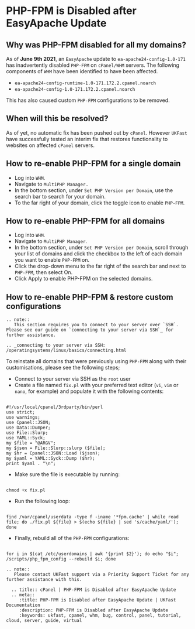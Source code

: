 # PHP-FPM is Disabled after EasyApache Update

## Why was PHP-FPM disabled for all my domains?

As of **June 9th 2021**, an `EasyApache` update to `ea-apache24-config-1.0-171` has inadvertently disabled `PHP-FPM` on `cPanel/WHM` servers. The following components of `WHM` have been identified to have been affected.

* `ea-apache24-config-runtime-1.0-171.172.2.cpanel.noarch`
* `ea-apache24-config-1.0-171.172.2.cpanel.noarch`

This has also caused custom `PHP-FPM` configurations to be removed.

## When will this be resolved?

As of yet, no automatic fix has been pushed out by `cPanel`. However `UKFast` have successfully tested an interim fix that restores functionality to websites on affected `cPanel` servers.

## How to re-enable PHP-FPM for a single domain

* Log into `WHM`.
* Navigate to `MultiPHP Manager`..
* In the bottom section, under `Set PHP Version per Domain`, use the search bar to search for your domain.
* To the far right of your domain, click the toggle icon to enable `PHP-FPM`.

## How to re-enable PHP-FPM for all domains

* Log into `WHM`.
* Navigate to `MultiPHP Manager`.
* In the bottom section, under `Set PHP Version per Domain`, scroll through your list of domains and click the checkbox to the left of each domain you want to enable `PHP-FPM` on.
* Click the drop-down menu to the far right of the search bar and next to `PHP-FPM`, then select On.
* Click Apply to enable PHP-FPM on the selected domains.

## How to re-enable PHP-FPM & restore custom configurations

```eval_rst
.. note::
   This section requires you to connect to your server over `SSH`. Please see our guide on `connecting to your server via SSH`_ for further assistance.

.. _connecting to your server via SSH: /operatingsystems/linux/basics/connecting.html
```

To reinstate all domains that were previously using `PHP-FPM` along with their customisations, please see the following steps;

* Connect to your server via SSH as the `root` user
* Create a file named `fix.pl` with your preferred text editor (`vi`, `vim` or `nano`, for example) and populate it with the following contents:

```

#!/usr/local/cpanel/3rdparty/bin/perl
use strict;
use warnings;
use Cpanel::JSON;
use Data::Dumper;
use File::Slurp;
use YAML::Syck;
my $file = "@ARGV";
my $json = File::Slurp::slurp ($file);
my $hr = Cpanel::JSON::Load ($json);
my $yaml = YAML::Syck::Dump ($hr);
print $yaml . "\n";

```

* Make sure the file is executable by running:

```

chmod +x fix.pl

```

* Run the following loop:

```

find /var/cpanel/userdata -type f -iname '*fpm.cache' | while read file; do ./fix.pl ${file} > $(echo ${file} | sed 's/cache/yaml/'); done

```

* Finally, rebuild all of the `PHP-FPM` configurations:

```

for i in $(cat /etc/userdomains | awk '{print $2}'); do echo "$i"; /scripts/php_fpm_config --rebuild $i; done

```

```eval_rst
.. note::
   Please contact UKFast support via a Priority Support Ticket for any further assistance with this.
```

```eval_rst
  .. title:: cPanel | PHP-FPM is Disabled after EasyApache Update
  .. meta::
     :title: PHP-FPM is Disabled after EasyApache Update | UKFast Documentation
     :description: PHP-FPM is Disabled after EasyApache Update
     :keywords: ukfast, cpanel, whm, bug, control, panel, tutorial, cloud, server, guide, virtual
```
